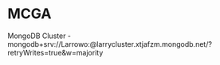 # MCGA


MongoDB Cluster -
mongodb+srv://Larrowo:<password>@larrycluster.xtjafzm.mongodb.net/?retryWrites=true&w=majority

